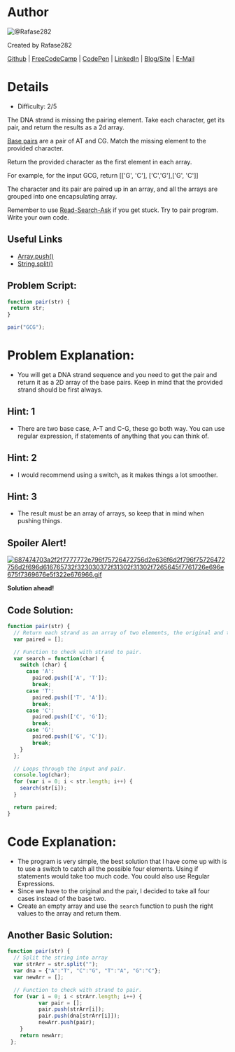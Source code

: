 # Author
![@Rafase282](https://avatars0.githubusercontent.com/Rafase282?&s=128)

Created by Rafase282

[Github](https://github.com/Rafase282) | [FreeCodeCamp](http://www.freecodecamp.com/rafase282) | [CodePen](http://codepen.io/Rafase282/) | [LinkedIn](https://www.linkedin.com/in/rafase282) | [Blog/Site](https://rafase282.wordpress.com/) | [E-Mail](mailto:rafase282@gmail.com)

# Details
- Difficulty: 2/5

The DNA strand is missing the pairing element. Take each character, get its pair, and return the results as a 2d array.

[Base pairs](http://en.wikipedia.org/wiki/Base_pair) are a pair of AT and CG. Match the missing element to the provided character.

Return the provided character as the first element in each array.

For example, for the input GCG, return [['G', 'C'], ['C','G'],['G', 'C']]

The character and its pair are paired up in an array, and all the arrays are grouped into one encapsulating array.

Remember to use [ Read-Search-Ask](http://github.com/FreeCodeCamp/freecodecamp/wiki/How-to-get-help-when-you-get-stuck) if you get stuck. Try to pair program. Write your own code.

## Useful Links
- [Array.push()](https://developer.mozilla.org/en-US/docs/Web/JavaScript/Reference/Global_Objects/Array/push)
- [String.split()](https://developer.mozilla.org/en-US/docs/Web/JavaScript/Reference/Global_Objects/String/split)

## Problem Script:

```js
function pair(str) {
 return str;
}

pair("GCG");
```

# Problem Explanation:
- You will get a DNA strand sequence and you need to get the pair and return it as a 2D array of the base pairs. Keep in mind that the provided strand should be first always.

## Hint: 1
- There are two base case, A-T and C-G, these go both way. You can use regular expression, if statements of anything that you can think of.

## Hint: 2
- I would recommend using a switch, as it makes things a lot smoother.

## Hint: 3
- The result must be an array of arrays, so keep that in mind when pushing things.

## Spoiler Alert!
[![687474703a2f2f7777772e796f75726472756d2e636f6d2f796f75726472756d2f696d616765732f323030372f31302f31302f7265645f7761726e696e675f7369676e5f322e676966.gif](https://files.gitter.im/FreeCodeCamp/Wiki/nlOm/thumb/687474703a2f2f7777772e796f75726472756d2e636f6d2f796f75726472756d2f696d616765732f323030372f31302f31302f7265645f7761726e696e675f7369676e5f322e676966.gif)](https://files.gitter.im/FreeCodeCamp/Wiki/nlOm/687474703a2f2f7777772e796f75726472756d2e636f6d2f796f75726472756d2f696d616765732f323030372f31302f31302f7265645f7761726e696e675f7369676e5f322e676966.gif)

**Solution ahead!**

## Code Solution:

```js
function pair(str) {
  // Return each strand as an array of two elements, the original and the pair.
  var paired = [];

  // Function to check with strand to pair.
  var search = function(char) {
    switch (char) {
      case 'A':
        paired.push(['A', 'T']);
        break;
      case 'T':
        paired.push(['T', 'A']);
        break;
      case 'C':
        paired.push(['C', 'G']);
        break;
      case 'G':
        paired.push(['G', 'C']);
        break;
    }
  };

  // Loops through the input and pair.
  console.log(char);
  for (var i = 0; i < str.length; i++) {
    search(str[i]);
  }

  return paired;
}
```

# Code Explanation:
- The program is very simple, the best solution that I have come up with is to use a switch to catch all the possible four elements. Using if statements would take too much code. You could also use Regular Expressions.
- Since we have to the original and the pair, I decided to take all four cases instead of the base two.
- Create an empty array and use the `search` function to push the right values to the array and return them.


## Another Basic Solution:

```js
function pair(str) {
  // Split the string into array
  var strArr = str.split("");
  var dna = {"A":"T", "C":"G", "T":"A", "G":"C"};
  var newArr = [];

  // Function to check with strand to pair.
  for (var i = 0; i < strArr.length; i++) {
		  var pair = [];
		  pair.push(strArr[i]);
		  pair.push(dna[strArr[i]]);
		  newArr.push(pair);
	}
	return newArr;
 };
```
